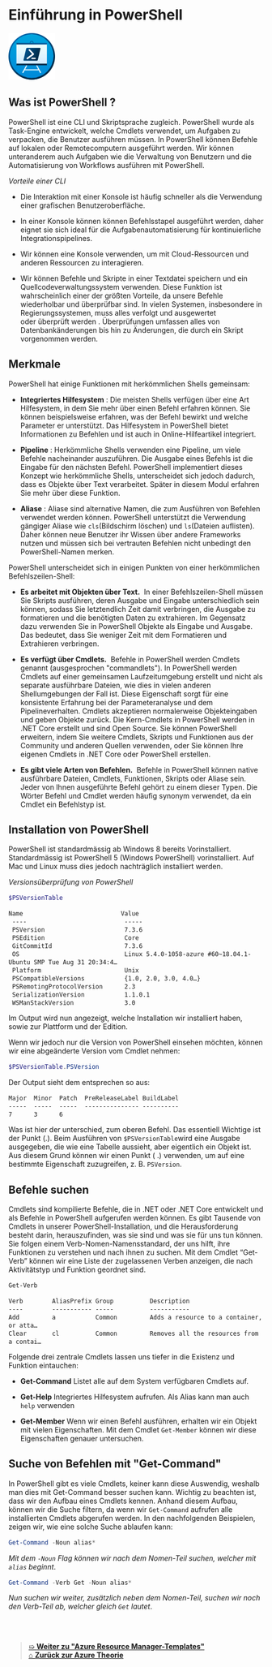 # Einführung in PowerShell

![Azure Powershell Img](Images/Achievements/PowerShell.png)

## Was ist PowerShell ?

PowerShell ist eine CLI und Skriptsprache zugleich. 
PowerShell wurde als Task-Engine entwickelt, welche Cmdlets verwendet, um Aufgaben zu verpacken, die Benutzer ausführen müssen. 
In PowerShell können Befehle auf lokalen oder Remotecomputern ausgeführt werden. 
Wir können unteranderem auch Aufgaben wie die Verwaltung von Benutzern und die Automatisierung von Workflows ausführen mit PowerShell.

*Vorteile einer CLI*

- Die Interaktion mit einer Konsole ist häufig schneller als die Verwendung einer grafischen Benutzeroberfläche.
  
- In einer Konsole können können Befehlsstapel ausgeführt werden, daher eignet sie sich ideal für die Aufgabenautomatisierung für kontinuierliche Integrationspipelines.
  
- Wir können eine Konsole verwenden, um mit Cloud-Ressourcen und anderen Ressourcen zu interagieren.
  
- Wir können Befehle und Skripte in einer Textdatei speichern und ein Quellcodeverwaltungssystem verwenden. Diese Funktion ist wahrscheinlich einer der größten Vorteile, da unsere Befehle wiederholbar und überprüfbar sind. In vielen Systemen, insbesondere in Regierungssystemen, muss alles verfolgt und ausgewertet oder überprüft werden . 
  Überprüfungen umfassen alles von Datenbankänderungen bis hin zu Änderungen, die durch ein Skript vorgenommen werden.

## Merkmale

PowerShell hat einige Funktionen mit herkömmlichen Shells gemeinsam:

- **Integriertes Hilfesystem** : Die meisten Shells verfügen über eine Art Hilfesystem, in dem Sie mehr über einen Befehl erfahren können. Sie können beispielsweise erfahren, was der Befehl bewirkt und welche Parameter er unterstützt. Das Hilfesystem in PowerShell bietet Informationen zu Befehlen und ist auch in Online-Hilfeartikel integriert.
  
- **Pipeline** : Herkömmliche Shells verwenden eine Pipeline, um viele Befehle nacheinander auszuführen. Die Ausgabe eines Befehls ist die Eingabe für den nächsten Befehl. PowerShell implementiert dieses Konzept wie herkömmliche Shells, unterscheidet sich jedoch dadurch, dass es Objekte über Text verarbeitet. Später in diesem Modul erfahren Sie mehr über diese Funktion.
  
- **Aliase** : Aliase sind alternative Namen, die zum Ausführen von Befehlen verwendet werden können. PowerShell unterstützt die Verwendung gängiger Aliase wie `cls`(Bildschirm löschen) und `ls`(Dateien auflisten). Daher können neue Benutzer ihr Wissen über andere Frameworks nutzen und müssen sich bei vertrauten Befehlen nicht unbedingt den PowerShell-Namen merken.

PowerShell unterscheidet sich in einigen Punkten von einer herkömmlichen Befehlszeilen-Shell:

- **Es arbeitet mit Objekten über Text.** 
  In einer Befehlszeilen-Shell müssen Sie Skripts ausführen, deren Ausgabe und Eingabe unterschiedlich sein können, sodass Sie letztendlich Zeit damit verbringen, die Ausgabe zu formatieren und die benötigten Daten zu extrahieren. Im Gegensatz dazu verwenden Sie in PowerShell Objekte als Eingabe und Ausgabe. Das bedeutet, dass Sie weniger Zeit mit dem Formatieren und Extrahieren verbringen.
  
- **Es verfügt über Cmdlets.** 
  Befehle in PowerShell werden Cmdlets genannt (ausgesprochen "commandlets"). In PowerShell werden Cmdlets auf einer gemeinsamen Laufzeitumgebung erstellt und nicht als separate ausführbare Dateien, wie dies in vielen anderen Shellumgebungen der Fall ist. Diese Eigenschaft sorgt für eine konsistente Erfahrung bei der Parameteranalyse und dem Pipelineverhalten. Cmdlets akzeptieren normalerweise Objekteingaben und geben Objekte zurück. Die Kern-Cmdlets in PowerShell werden in .NET Core erstellt und sind Open Source. Sie können PowerShell erweitern, indem Sie weitere Cmdlets, Skripts und Funktionen aus der Community und anderen Quellen verwenden, oder Sie können Ihre eigenen Cmdlets in .NET Core oder PowerShell erstellen.
  
- **Es gibt viele Arten von Befehlen.** 
  Befehle in PowerShell können native ausführbare Dateien, Cmdlets, Funktionen, Skripts oder Aliase sein. Jeder von Ihnen ausgeführte Befehl gehört zu einem dieser Typen. Die Wörter Befehl und Cmdlet werden häufig synonym verwendet, da ein Cmdlet ein Befehlstyp ist.

## Installation von PowerShell

PowerShell ist standardmässig ab Windows 8 bereits Vorinstalliert. 
Standardmässig ist PowerShell 5 (Windows PowerShell) vorinstalliert. 
Auf Mac und Linux muss dies jedoch nachträglich installiert werden. 


*Versionsüberprüfung von PowerShell*
```PowerShell
$PSVersionTable
```

```Output
Name                           Value
 ----                           -----
 PSVersion                      7.3.6
 PSEdition                      Core
 GitCommitId                    7.3.6
 OS                             Linux 5.4.0-1058-azure #60~18.04.1-Ubuntu SMP Tue Aug 31 20:34:4…
 Platform                       Unix
 PSCompatibleVersions           {1.0, 2.0, 3.0, 4.0…}
 PSRemotingProtocolVersion      2.3
 SerializationVersion           1.1.0.1
 WSManStackVersion              3.0
```

Im Output wird nun angezeigt, welche Installation wir installiert haben, sowie zur Plattform und der Edition.

Wenn wir jedoch nur die Version von PowerShell einsehen möchten, können wir eine abgeänderte Version vom Cmdlet nehmen:

```PowerShell
$PSVersionTable.PSVersion
```

Der Output sieht dem entsprechen so aus:

```Output
Major  Minor  Patch  PreReleaseLabel BuildLabel
-----  -----  -----  --------------- ----------
7      3      6
```

Was ist hier der unterschied, zum oberen Befehl. 
Das essentiell Wichtige ist der Punkt (.).
Beim Ausführen von `$PSVersionTable`wird eine Ausgabe ausgegeben, die wie eine Tabelle aussieht, aber eigentlich ein Objekt ist. Aus diesem Grund können wir einen Punkt ( .) verwenden, um auf eine bestimmte Eigenschaft zuzugreifen, z. B. `PSVersion`.


## Befehle suchen

Cmdlets sind kompilierte Befehle, die in .NET oder .NET Core entwickelt und als Befehle in PowerShell aufgerufen werden können. Es gibt Tausende von Cmdlets in unserer PowerShell-Installation, und die Herausforderung besteht darin, herauszufinden, was sie sind und was sie für uns tun können. Sie folgen einem Verb-Nomen-Namensstandard, der uns hilft, ihre Funktionen zu verstehen und nach ihnen zu suchen. Mit dem Cmdlet “Get-Verb” können wir eine Liste der zugelassenen Verben anzeigen, die nach Aktivitätstyp und Funktion geordnet sind.

```PowerShell
Get-Verb
```

```Output
Verb        AliasPrefix Group          Description
----        ----------- -----          -----------
Add         a           Common         Adds a resource to a container, or atta…
Clear       cl          Common         Removes all the resources from a contai…
```

Folgende drei zentrale Cmdlets lassen uns tiefer in die Existenz und Funktion eintauchen:

- **Get-Command**
  Listet alle auf dem System verfügbaren Cmdlets auf. 
  
- **Get-Help**
  Integriertes Hilfesystem aufrufen. 
  Als Alias kann man auch `help` verwenden
  
- **Get-Member**
  Wenn wir einen Befehl ausführen, erhalten wir ein Objekt mit vielen Eigenschaften. Mit dem Cmdlet `Get-Member` können wir diese Eigenschaften genauer untersuchen.

## Suche von Befehlen mit "Get-Command"

In PowerShell gibt es viele Cmdlets, keiner kann diese Auswendig, weshalb man dies mit Get-Command besser suchen kann. 
Wichtig zu beachten ist, dass wir den Aufbau eines Cmdlets kennen.
Anhand diesem Aufbau, können wir die Suche filtern, da wenn wir `Get-Command` aufrufen alle installierten Cmdlets abgerufen werden. 
In den nachfolgenden Beispielen, zeigen wir, wie eine solche Suche ablaufen kann:

```PowerShell
Get-Command -Noun alias*
```
*Mit dem `-Noun` Flag können wir nach dem Nomen-Teil suchen, welcher mit `alias` beginnt*.

```PowerShell
Get-Command -Verb Get -Noun alias*
```
*Nun suchen wir weiter, zusätzlich neben dem Nomen-Teil, suchen wir noch den Verb-Teil ab, welcher gleich `Get` lautet*.

<br>
<br>

> [➯ **Weiter zu "Azure Resource Manager-Templates"**](./Azure_Resource_Manager-Templates.md) <br>
> [⌂ **Zurück zur Azure Theorie**](../README.md)



